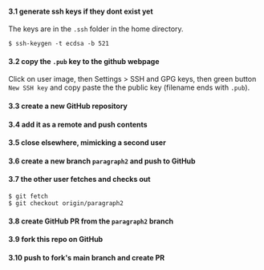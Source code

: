 #### 3.1 generate ssh keys if they dont exist yet

The keys are in the `.ssh` folder in the home directory.
```console
$ ssh-keygen -t ecdsa -b 521
```

#### 3.2 copy the `.pub` key to the github webpage

Click on user image, then Settings > SSH and GPG keys, then green button `New SSH key`
and copy paste the the public key (filename ends with `.pub`).

#### 3.3 create a new GitHub repository

#### 3.4 add it as a remote and push contents

#### 3.5 close elsewhere, mimicking a second user

#### 3.6 create a new branch `paragraph2` and push to GitHub

#### 3.7 the other user fetches and checks out

```console
$ git fetch
$ git checkout origin/paragraph2
```

#### 3.8 create GitHub PR from the `paragraph2` branch

#### 3.9 fork this repo on GitHub

#### 3.10 push to fork's main branch and create PR
